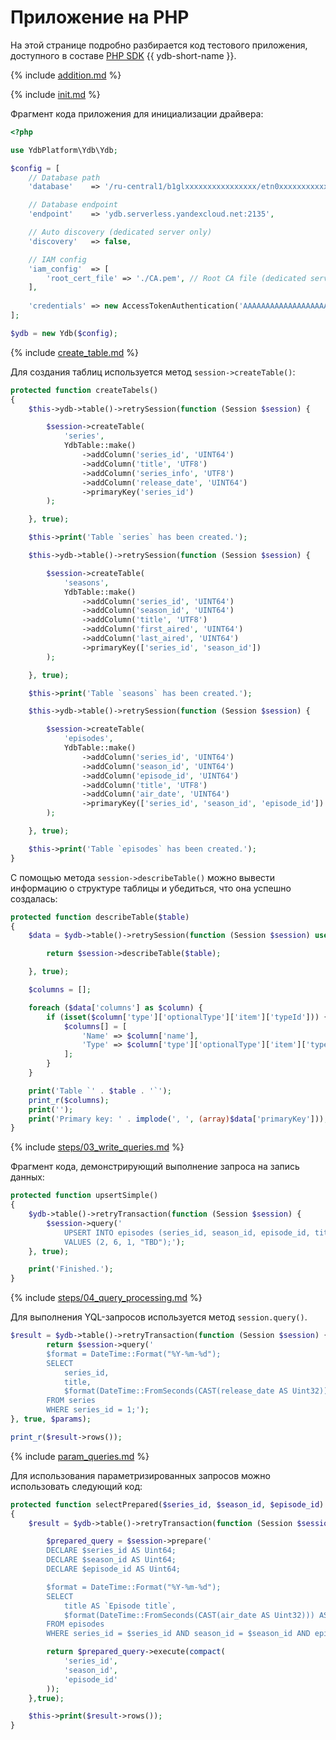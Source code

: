 # Приложение на PHP

На этой странице подробно разбирается код тестового приложения, доступного в составе [PHP SDK](https://github.com/ydb-platform/ydb-php-sdk) {{ ydb-short-name }}.

{% include [addition.md](auxilary/addition.md) %}

{% include [init.md](steps/01_init.md) %}

Фрагмент кода приложения для инициализации драйвера:

```php
<?php

use YdbPlatform\Ydb\Ydb;

$config = [
    // Database path
    'database'    => '/ru-central1/b1glxxxxxxxxxxxxxxxx/etn0xxxxxxxxxxxxxxxx',

    // Database endpoint
    'endpoint'    => 'ydb.serverless.yandexcloud.net:2135',

    // Auto discovery (dedicated server only)
    'discovery'   => false,

    // IAM config
    'iam_config'  => [
        'root_cert_file' => './CA.pem', // Root CA file (dedicated server only!)
    ],
    
    'credentials' => new AccessTokenAuthentication('AAAAAAAAAAAAAAAAAAAAAAAAAAAAAAAAAAAAAAA') // use from reference/ydb-sdk/auth
];

$ydb = new Ydb($config);

```

{% include [create_table.md](steps/02_create_table.md) %}

Для создания таблиц используется метод `session->createTable()`:
```php
protected function createTabels()
{
    $this->ydb->table()->retrySession(function (Session $session) {

        $session->createTable(
            'series',
            YdbTable::make()
                ->addColumn('series_id', 'UINT64')
                ->addColumn('title', 'UTF8')
                ->addColumn('series_info', 'UTF8')
                ->addColumn('release_date', 'UINT64')
                ->primaryKey('series_id')
        );

    }, true);

    $this->print('Table `series` has been created.');

    $this->ydb->table()->retrySession(function (Session $session) {

        $session->createTable(
            'seasons',
            YdbTable::make()
                ->addColumn('series_id', 'UINT64')
                ->addColumn('season_id', 'UINT64')
                ->addColumn('title', 'UTF8')
                ->addColumn('first_aired', 'UINT64')
                ->addColumn('last_aired', 'UINT64')
                ->primaryKey(['series_id', 'season_id'])
        );

    }, true);

    $this->print('Table `seasons` has been created.');

    $this->ydb->table()->retrySession(function (Session $session) {

        $session->createTable(
            'episodes',
            YdbTable::make()
                ->addColumn('series_id', 'UINT64')
                ->addColumn('season_id', 'UINT64')
                ->addColumn('episode_id', 'UINT64')
                ->addColumn('title', 'UTF8')
                ->addColumn('air_date', 'UINT64')
                ->primaryKey(['series_id', 'season_id', 'episode_id'])
        );

    }, true);

    $this->print('Table `episodes` has been created.');
}
```

С помощью метода `session->describeTable()` можно вывести информацию о структуре таблицы и убедиться, что она успешно создалась:

```php
protected function describeTable($table)
{
    $data = $ydb->table()->retrySession(function (Session $session) use ($table) {

        return $session->describeTable($table);

    }, true);

    $columns = [];

    foreach ($data['columns'] as $column) {
        if (isset($column['type']['optionalType']['item']['typeId'])) {
            $columns[] = [
                'Name' => $column['name'],
                'Type' => $column['type']['optionalType']['item']['typeId'],
            ];
        }
    }

    print('Table `' . $table . '`');
    print_r($columns);
    print('');
    print('Primary key: ' . implode(', ', (array)$data['primaryKey']));
}
```

{% include [steps/03_write_queries.md](steps/03_write_queries.md) %}

Фрагмент кода, демонстрирующий выполнение запроса на запись данных:

```php
protected function upsertSimple()
{
    $ydb->table()->retryTransaction(function (Session $session) {
        $session->query('
            UPSERT INTO episodes (series_id, season_id, episode_id, title)
            VALUES (2, 6, 1, "TBD");');
    }, true);

    print('Finished.');
}
```


{% include [steps/04_query_processing.md](steps/04_query_processing.md) %}

Для выполнения YQL-запросов используется метод `session.query()`.

```php
$result = $ydb->table()->retryTransaction(function (Session $session) {
        return $session->query('
        $format = DateTime::Format("%Y-%m-%d");
        SELECT
            series_id,
            title,
            $format(DateTime::FromSeconds(CAST(release_date AS Uint32))) AS release_date
        FROM series
        WHERE series_id = 1;');
}, true, $params);

print_r($result->rows());
```

{% include [param_queries.md](../_includes/steps/06_param_queries.md) %}

Для использования параметризированных запросов можно использовать следующий код:
```php
protected function selectPrepared($series_id, $season_id, $episode_id)
{
    $result = $ydb->table()->retryTransaction(function (Session $session) use ($series_id, $season_id, $episode_id) {

        $prepared_query = $session->prepare('
        DECLARE $series_id AS Uint64;
        DECLARE $season_id AS Uint64;
        DECLARE $episode_id AS Uint64;

        $format = DateTime::Format("%Y-%m-%d");
        SELECT
            title AS `Episode title`,
            $format(DateTime::FromSeconds(CAST(air_date AS Uint32))) AS `Air date`
        FROM episodes
        WHERE series_id = $series_id AND season_id = $season_id AND episode_id = $episode_id;');

        return $prepared_query->execute(compact(
            'series_id',
            'season_id',
            'episode_id'
        ));
    },true);

    $this->print($result->rows());
}
```
